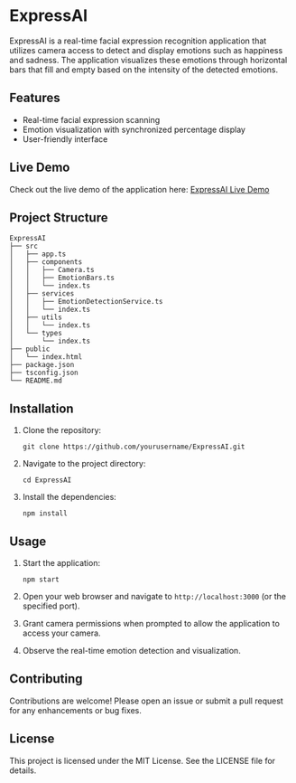 # ExpressAI

ExpressAI is a real-time facial expression recognition application that utilizes camera access to detect and display emotions such as happiness and sadness. The application visualizes these emotions through horizontal bars that fill and empty based on the intensity of the detected emotions.

## Features

- Real-time facial expression scanning
- Emotion visualization with synchronized percentage display
- User-friendly interface

## Live Demo

Check out the live demo of the application here: [ExpressAI Live Demo](https://mksourabh.github.io/ExpressAI/)

## Project Structure

```
ExpressAI
├── src
│   ├── app.ts
│   ├── components
│   │   ├── Camera.ts
│   │   ├── EmotionBars.ts
│   │   └── index.ts
│   ├── services
│   │   ├── EmotionDetectionService.ts
│   │   └── index.ts
│   ├── utils
│   │   └── index.ts
│   └── types
│       └── index.ts
├── public
│   └── index.html
├── package.json
├── tsconfig.json
└── README.md
```

## Installation

1. Clone the repository:
   ```
   git clone https://github.com/yourusername/ExpressAI.git
   ```
2. Navigate to the project directory:
   ```
   cd ExpressAI
   ```
3. Install the dependencies:
   ```
   npm install
   ```

## Usage

1. Start the application:
   ```
   npm start
   ```
2. Open your web browser and navigate to `http://localhost:3000` (or the specified port).

3. Grant camera permissions when prompted to allow the application to access your camera.

4. Observe the real-time emotion detection and visualization.

## Contributing

Contributions are welcome! Please open an issue or submit a pull request for any enhancements or bug fixes.

## License

This project is licensed under the MIT License. See the LICENSE file for details.